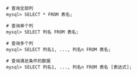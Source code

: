 ```mysql
# 查询全部列
mysql> SELECT * FROM 表名;
```

```mysql
# 查询单个列
mysql> SELECT 列名 FROM 表名;
```

```mysql
# 查询多个列
mysql> SELECT 列名1, ..., 列名n FROM 表名;
```

```mysql
# 查询满足条件的数据
mysql> SELECT 列名1, ..., 列名n FROM 表名 [表达式];
```